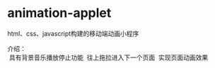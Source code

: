 # animation-applet
html、css、javascript构建的移动端动画小程序

介绍：<br>
&nbsp;具有背景音乐播放停止功能
&nbsp;往上拖拉进入下一个页面
&nbsp;实现页面动画效果